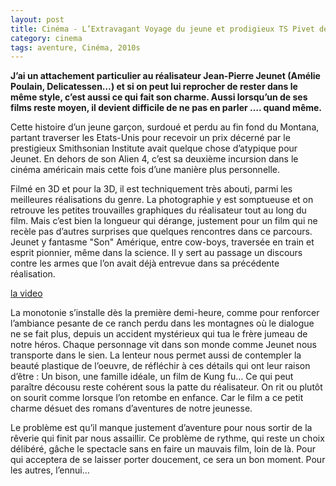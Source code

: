 ```yaml
---
layout: post
title: Cinéma - L’Extravagant Voyage du jeune et prodigieux TS Pivet de JP Jeunet (2013)
category: cinema
tags: aventure, Cinéma, 2010s
---
```

**​J’ai un attachement particulier au réalisateur Jean-Pierre Jeunet (Amélie Poulain, Delicatessen…) et si on peut lui reprocher de rester dans le même style, c’est aussi ce qui fait son charme. Aussi lorsqu’un de ses films reste moyen, il devient difficile de ne pas en parler …. quand même.**

Cette histoire d’un jeune garçon, surdoué et perdu au fin fond du Montana, partant traverser les Etats-Unis pour recevoir un prix décerné par le prestigieux Smithsonian Institute avait quelque chose d’atypique pour Jeunet. En dehors de son Alien 4, c’est sa deuxième incursion dans le cinéma américain mais cette fois d’une manière plus personnelle.

Filmé en 3D et pour la 3D, il est techniquement très abouti, parmi les meilleures réalisations du genre. La photographie y est somptueuse et on retrouve les petites trouvailles graphiques du réalisateur tout au long du film. Mais c’est bien la longueur qui dérange, justement pour un film qui ne recèle pas d’autres surprises que quelques rencontres dans ce parcours. Jeunet y fantasme "Son" Amérique, entre cow-boys, traversée en train et esprit pionnier, même dans la science. Il y sert au passage un discours contre les armes que l’on avait déjà entrevue dans sa précédente réalisation.

[la video](https://www.youtube.com/watch?v=V8X8OCwwxTo)

La monotonie s’installe dès la première demi-heure, comme pour renforcer l’ambiance pesante de ce ranch perdu dans les montagnes où le dialogue ne se fait plus, depuis un accident mystérieux qui tua le frère jumeau de notre héros. Chaque personnage vit dans son monde comme Jeunet nous transporte dans le sien. La lenteur nous permet aussi de contempler la beauté plastique de l’oeuvre, de réfléchir à ces détails qui ont leur raison d’être : Un bison, une famille idéale, un film de Kung fu… Ce qui peut paraître décousu reste cohérent sous la patte du réalisateur. On rit ou plutôt on sourit comme lorsque l’on retombe en enfance. Car le film a ce petit charme désuet des romans d’aventures de notre jeunesse.

Le problème est qu’il manque justement d’aventure pour nous sortir de la rêverie qui finit par nous assaillir. Ce problème de rythme, qui reste un choix délibéré, gâche le spectacle sans en faire un mauvais film, loin de là. Pour qui acceptera de se laisser porter doucement, ce sera un bon moment. Pour les autres, l’ennui…
